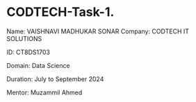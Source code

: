 # CODTECH-Task-1.
Name: VAISHNAVI MADHUKAR SONAR
Company: CODTECH IT SOLUTIONS

ID: CT8DS1703

Domain: Data Science

Duration: July to September 2024

Mentor: Muzammil Ahmed


